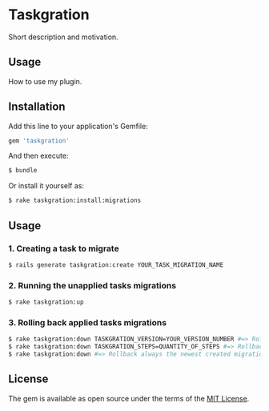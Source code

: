 # Taskgration
Short description and motivation.

## Usage
How to use my plugin.

## Installation
Add this line to your application's Gemfile:

```ruby
gem 'taskgration'
```

And then execute:
```bash
$ bundle
```

Or install it yourself as:
```bash
$ rake taskgration:install:migrations
```

## Usage

### 1. Creating a task to migrate
```bash
$ rails generate taskgration:create YOUR_TASK_MIGRATION_NAME
```

### 2. Running the unapplied tasks migrations
```bash
$ rake taskgration:up
```

### 3. Rolling back applied tasks migrations
```bash
$ rake taskgration:down TASKGRATION_VERSION=YOUR_VERSION_NUMBER #=> Rollback 1 specific version
$ rake taskgration:down TASKGRATION_STEPS=QUANTITY_OF_STEPS #=> Rollback the number of times passed
$ rake taskgration:down #=> Rollback always the newest created migration
```

## License
The gem is available as open source under the terms of the [MIT License](https://opensource.org/licenses/MIT).
